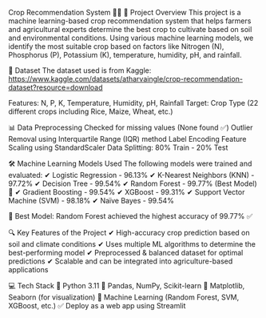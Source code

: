 Crop Recommendation System 🌾🚀
📌 Project Overview
This project is a machine learning-based crop recommendation system that helps farmers and agricultural experts determine the best crop to cultivate based on soil and environmental conditions. Using various machine learning models, we identify the most suitable crop based on factors like Nitrogen (N), Phosphorus (P), Potassium (K), temperature, humidity, pH, and rainfall.

📂 Dataset
The dataset used is from Kaggle: https://www.kaggle.com/datasets/atharvaingle/crop-recommendation-dataset?resource=download

Features: N, P, K, Temperature, Humidity, pH, Rainfall
Target: Crop Type (22 different crops including Rice, Maize, Wheat, etc.)

📊 Data Preprocessing
Checked for missing values (None found ✅)
Outlier Removal using Interquartile Range (IQR) method
Label Encoding 
Feature Scaling using StandardScaler
Data Splitting: 80% Train - 20% Test

🛠️ Machine Learning Models Used
The following models were trained and evaluated:
✔ Logistic Regression - 96.13%
✔ K-Nearest Neighbors (KNN) - 97.72%
✔ Decision Tree - 99.54%
✔ Random Forest - 99.77% (Best Model) 🎯
✔ Gradient Boosting - 99.54%
✔ XGBoost - 99.31%
✔ Support Vector Machine (SVM) - 98.18%
✔ Naïve Bayes - 99.54%

📌 Best Model: Random Forest achieved the highest accuracy of 99.77% ✅

🔍 Key Features of the Project
✔ High-accuracy crop prediction based on soil and climate conditions
✔ Uses multiple ML algorithms to determine the best-performing model
✔ Preprocessed & balanced dataset for optimal predictions
✔ Scalable and can be integrated into agriculture-based applications

💻 Tech Stack
🔹 Python 3.11
🔹 Pandas, NumPy, Scikit-learn
🔹 Matplotlib, Seaborn (for visualization)
🔹 Machine Learning (Random Forest, SVM, XGBoost, etc.)
✅ Deploy as a web app using Streamlit
